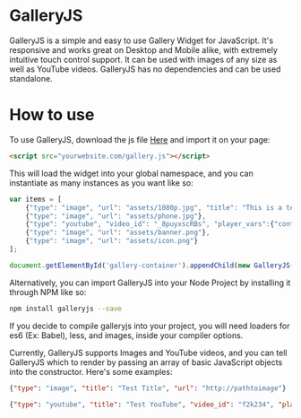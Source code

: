 # GalleryJS
GalleryJS is a simple and easy to use Gallery Widget for JavaScript.  It's responsive and works great on Desktop and Mobile alike, with extremely intuitive touch control support.  It can be used with images of any size as well as YouTube videos.  GalleryJS has no dependencies and can be used standalone.

# How to use
To use GalleryJS, download the js file <a target="_blank" href="https://raw.githubusercontent.com/YuniYasha/GalleryJS/master/dist/gallery.js">Here</a> and import it on your page:
```html
<script src="yourwebsite.com/gallery.js"></script>
```
This will load the widget into your global namespace, and you can instantiate as many instances as you want like so:
```javascript
var items = [
    {"type": "image", "url": "assets/1080p.jpg", "title": "This is a test title"},
    {"type": "image", "url": "assets/phone.jpg"},
    {"type": "youtube", "video_id": "_8puyxscRBs", "player_vars":{"controls": 0}},
    {"type": "image", "url": "assets/banner.png"},
    {"type": "image", "url": "assets/icon.png"}
];

document.getElementById('gallery-container').appendChild(new GalleryJS(items).element);
```

Alternatively, you can import GalleryJS into your Node Project by installing it through NPM like so:
```sh
npm install galleryjs --save
```
If you decide to compile galleryjs into your project, you will need loaders for es6 (Ex: Babel), less, and images, inside your compiler options.

Currently, GalleryJS supports Images and YouTube videos, and you can tell GalleryJS which to render by passing an array of basic JavaScript objects into the constructor.  Here's some examples:

```json
{"type": "image", "title": "Test Title", "url": "http://pathtoimage"}
```
```json
{"type": "youtube", "title": "Test YouTube", "video_id": "f2k234", "player_vars": {"controls": 1}}
```
